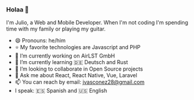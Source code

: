 ### Holaa 👋

I'm Julio, a Web and Mobile Developer. When I'm not coding I'm spending time with my family or playing my guitar.


- 😄 Pronouns: he/him
- ⭐ My favorite technologies are Javascript and PHP
- 🔭 I’m currently working on AirLST GmbH 
- 🌱 I’m currently learning 🇩🇪 Deutsch and Rust
- 👯 I’m looking to collaborate in Open Source projects
- 💬 Ask me about React, React Native, Vue, Laravel
- 📫 You can reach by email: jvasconez28@gmail.com
- I speak: :es: Spanish and :us: English

